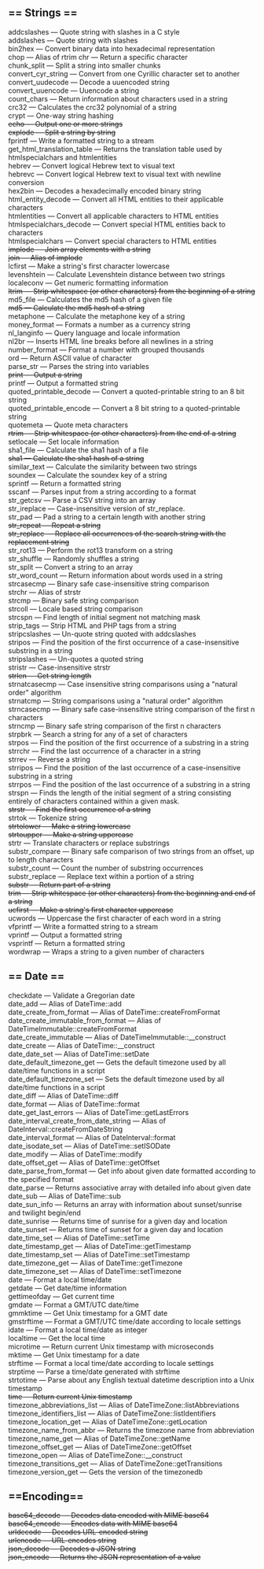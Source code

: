 ## == Strings ==

addcslashes — Quote string with slashes in a C style  
addslashes — Quote string with slashes   
bin2hex — Convert binary data into hexadecimal representation   
chop — Alias of rtrim
chr — Return a specific character   
chunk_split — Split a string into smaller chunks    
convert_cyr_string — Convert from one Cyrillic character set to another    
convert_uudecode — Decode a uuencoded string    
convert_uuencode — Uuencode a string    
count_chars — Return information about characters used in a string    
crc32 — Calculates the crc32 polynomial of a string    
crypt — One-way string hashing    
~~echo — Output one or more strings~~    
~~explode — Split a string by string~~    
fprintf — Write a formatted string to a stream    
get_html_translation_table — Returns the translation table used by htmlspecialchars and htmlentities    
hebrev — Convert logical Hebrew text to visual text    
hebrevc — Convert logical Hebrew text to visual text with newline conversion    
hex2bin — Decodes a hexadecimally encoded binary string    
html_entity_decode — Convert all HTML entities to their applicable characters    
htmlentities — Convert all applicable characters to HTML entities    
htmlspecialchars_decode — Convert special HTML entities back to characters    
htmlspecialchars — Convert special characters to HTML entities    
~~implode — Join array elements with a string~~    
~~join — Alias of implode~~    
lcfirst — Make a string's first character lowercase    
levenshtein — Calculate Levenshtein distance between two strings    
localeconv — Get numeric formatting information    
~~ltrim — Strip whitespace (or other characters) from the beginning  of a string~~    
md5_file — Calculates the md5 hash of a given file    
~~md5 — Calculate the md5 hash of a string~~    
metaphone — Calculate the metaphone key of a string    
money_format — Formats a number as a currency string    
nl_langinfo — Query language and locale information    
nl2br — Inserts HTML line breaks before all newlines in a string    
number_format — Format a number with grouped thousands    
ord — Return ASCII value of character    
parse_str — Parses the string into variables    
~~print — Output a string~~    
printf — Output a formatted string    
quoted_printable_decode — Convert a quoted-printable string to an  8 bit string    
quoted_printable_encode — Convert a 8 bit string to a quoted-printable string    
quotemeta — Quote meta characters    
~~rtrim — Strip whitespace (or other characters) from the end of a string~~    
setlocale — Set locale information    
sha1_file — Calculate the sha1 hash of a file     
~~sha1 — Calculate the sha1 hash of a string~~    
similar_text — Calculate the similarity between two strings    
soundex — Calculate the soundex key of a string    
sprintf — Return a formatted string    
sscanf — Parses input from a string according to a format    
str_getcsv — Parse a CSV string into an array    
str_ireplace — Case-insensitive version of str_replace.    
str_pad — Pad a string to a certain length with another string    
~~str_repeat — Repeat a string~~    
~~str_replace — Replace all occurrences of the search string with the replacement string~~    
str_rot13 — Perform the rot13 transform on a string    
str_shuffle — Randomly shuffles a string    
str_split — Convert a string to an array    
str_word_count — Return information about words used in a string    
strcasecmp — Binary safe case-insensitive string comparison    
strchr — Alias of strstr    
strcmp — Binary safe string comparison    
strcoll — Locale based string comparison    
strcspn — Find length of initial segment not matching mask    
strip_tags — Strip HTML and PHP tags from a string    
stripcslashes — Un-quote string quoted with addcslashes    
stripos — Find the position of the first occurrence of a case-insensitive substring in a string    
stripslashes — Un-quotes a quoted string    
stristr — Case-insensitive strstr      
~~strlen — Get string length~~    
strnatcasecmp — Case insensitive string comparisons using a "natural order" algorithm    
strnatcmp — String comparisons using a "natural order" algorithm    
strncasecmp — Binary safe case-insensitive string comparison of the first n characters    
strncmp — Binary safe string comparison of the first n characters    
strpbrk — Search a string for any of a set of characters    
strpos — Find the position of the first occurrence of a substring in a string    
strrchr — Find the last occurrence of a character in a string    
strrev — Reverse a string    
strripos — Find the position of the last occurrence of a case-insensitive substring in a string    
strrpos — Find the position of the last occurrence of a substring in a string    
strspn — Finds the length of the initial segment of a string consisting entirely of characters contained within a given mask.    
~~strstr — Find the first occurrence of a string~~    
strtok — Tokenize string    
~~strtolower — Make a string lowercase~~    
~~strtoupper — Make a string uppercase~~    
strtr — Translate characters or replace substrings    
substr_compare — Binary safe comparison of two strings from an offset, up to length characters    
substr_count — Count the number of substring occurrences    
substr_replace — Replace text within a portion of a string    
~~substr — Return part of a string~~    
~~trim — Strip whitespace (or other characters) from the beginning  and end of a string~~    
~~ucfirst — Make a string's first character uppercase~~    
ucwords — Uppercase the first character of each word in a string     
vfprintf — Write a formatted string to a stream    
vprintf — Output a formatted string     
vsprintf — Return a formatted string    
wordwrap — Wraps a string to a given number of characters    

## == Date ==

checkdate — Validate a Gregorian date   
date_add — Alias of DateTime::add   
date_create_from_format — Alias of DateTime::createFromFormat   
date_create_immutable_from_format — Alias of DateTimeImmutable::createFromFormat   
date_create_immutable — Alias of DateTimeImmutable::__construct   
date_create — Alias of DateTime::__construct   
date_date_set — Alias of DateTime::setDate   
date_default_timezone_get — Gets the default timezone used by all date/time functions in a script   
date_default_timezone_set — Sets the default timezone used by all date/time functions in a script   
date_diff — Alias of DateTime::diff   
date_format — Alias of DateTime::format   
date_get_last_errors — Alias of DateTime::getLastErrors  
date_interval_create_from_date_string — Alias of DateInterval::createFromDateString   
date_interval_format — Alias of DateInterval::format   
date_isodate_set — Alias of DateTime::setISODate   
date_modify — Alias of DateTime::modify   
date_offset_get — Alias of DateTime::getOffset   
date_parse_from_format — Get info about given date formatted according to the specified format   
date_parse — Returns associative array with detailed info about given date   
date_sub — Alias of DateTime::sub   
date_sun_info — Returns an array with information about sunset/sunrise and twilight begin/end   
date_sunrise — Returns time of sunrise for a given day and location   
date_sunset — Returns time of sunset for a given day and location    
date_time_set — Alias of DateTime::setTime   
date_timestamp_get — Alias of DateTime::getTimestamp   
date_timestamp_set — Alias of DateTime::setTimestamp   
date_timezone_get — Alias of DateTime::getTimezone   
date_timezone_set — Alias of DateTime::setTimezone   
date — Format a local time/date    
getdate — Get date/time information   
gettimeofday — Get current time   
gmdate — Format a GMT/UTC date/time   
gmmktime — Get Unix timestamp for a GMT date   
gmstrftime — Format a GMT/UTC time/date according to locale settings   
idate — Format a local time/date as integer   
localtime — Get the local time   
microtime — Return current Unix timestamp with microseconds   
mktime — Get Unix timestamp for a date   
strftime — Format a local time/date according to locale settings   
strptime — Parse a time/date generated with strftime   
strtotime — Parse about any English textual datetime description into a Unix timestamp   
~~time — Return current Unix timestamp~~   
timezone_abbreviations_list — Alias of DateTimeZone::listAbbreviations   
timezone_identifiers_list — Alias of DateTimeZone::listIdentifiers   
timezone_location_get — Alias of DateTimeZone::getLocation   
timezone_name_from_abbr — Returns the timezone name from abbreviation   
timezone_name_get — Alias of DateTimeZone::getName   
timezone_offset_get — Alias of DateTimeZone::getOffset   
timezone_open — Alias of DateTimeZone::__construct   
timezone_transitions_get — Alias of DateTimeZone::getTransitions   
timezone_version_get — Gets the version of the timezonedb   

## ==Encoding==
~~base64_decode — Decodes data encoded with MIME base64~~   
~~base64_encode — Encodes data with MIME base64~~   
~~urldecode — Decodes URL-encoded string~~    
~~urlencode — URL-encodes string~~   
~~json_decode — Decodes a JSON string~~   
~~json_encode — Returns the JSON representation of a value~~    





